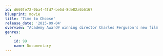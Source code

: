 ```yaml
---
id: d660fe72-0ba4-4fd7-be5d-8de82a6b6167
blueprint: movie
title: 'Time to Choose'
release_date: '2015-09-04'
overview: "Academy Award® winning director Charles Ferguson's new film investigates global climate change villains and heroes, and reveals practical solutions to act on."
genres:
  -
    id: 99
    name: Documentary
---
```

